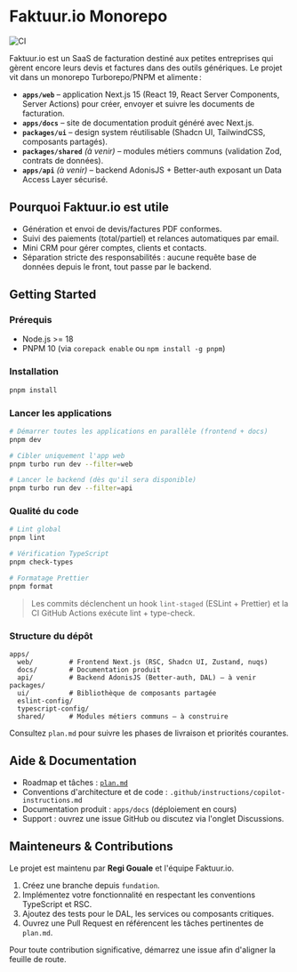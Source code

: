 # Faktuur.io Monorepo

![CI](https://github.com/regi-gouale/faktuur/actions/workflows/ci.yml/badge.svg)

Faktuur.io est un SaaS de facturation destiné aux petites entreprises qui gèrent encore leurs devis et factures dans des outils génériques. Le projet vit dans un monorepo Turborepo/PNPM et alimente :

- **`apps/web`** – application Next.js 15 (React 19, React Server Components, Server Actions) pour créer, envoyer et suivre les documents de facturation.
- **`apps/docs`** – site de documentation produit généré avec Next.js.
- **`packages/ui`** – design system réutilisable (Shadcn UI, TailwindCSS, composants partagés).
- **`packages/shared`** _(à venir)_ – modules métiers communs (validation Zod, contrats de données).
- **`apps/api`** _(à venir)_ – backend AdonisJS + Better-auth exposant un Data Access Layer sécurisé.

## Pourquoi Faktuur.io est utile

- Génération et envoi de devis/factures PDF conformes.
- Suivi des paiements (total/partiel) et relances automatiques par email.
- Mini CRM pour gérer comptes, clients et contacts.
- Séparation stricte des responsabilités : aucune requête base de données depuis le front, tout passe par le backend.

## Getting Started

### Prérequis

- Node.js >= 18
- PNPM 10 (via `corepack enable` ou `npm install -g pnpm`)

### Installation

```bash
pnpm install
```

### Lancer les applications

```bash
# Démarrer toutes les applications en parallèle (frontend + docs)
pnpm dev

# Cibler uniquement l'app web
pnpm turbo run dev --filter=web

# Lancer le backend (dès qu'il sera disponible)
pnpm turbo run dev --filter=api
```

### Qualité du code

```bash
# Lint global
pnpm lint

# Vérification TypeScript
pnpm check-types

# Formatage Prettier
pnpm format
```

> Les commits déclenchent un hook `lint-staged` (ESLint + Prettier) et la CI GitHub Actions exécute lint + type-check.

### Structure du dépôt

```
apps/
  web/         # Frontend Next.js (RSC, Shadcn UI, Zustand, nuqs)
  docs/        # Documentation produit
  api/         # Backend AdonisJS (Better-auth, DAL) – à venir
packages/
  ui/          # Bibliothèque de composants partagée
  eslint-config/
  typescript-config/
  shared/      # Modules métiers communs – à construire
```

Consultez `plan.md` pour suivre les phases de livraison et priorités courantes.

## Aide & Documentation

- Roadmap et tâches : [`plan.md`](plan.md)
- Conventions d'architecture et de code : `.github/instructions/copilot-instructions.md`
- Documentation produit : `apps/docs` (déploiement en cours)
- Support : ouvrez une issue GitHub ou discutez via l'onglet Discussions.

## Mainteneurs & Contributions

Le projet est maintenu par **Regi Gouale** et l'équipe Faktuur.io.

1. Créez une branche depuis `fundation`.
2. Implémentez votre fonctionnalité en respectant les conventions TypeScript et RSC.
3. Ajoutez des tests pour le DAL, les services ou composants critiques.
4. Ouvrez une Pull Request en référencent les tâches pertinentes de `plan.md`.

Pour toute contribution significative, démarrez une issue afin d'aligner la feuille de route.
